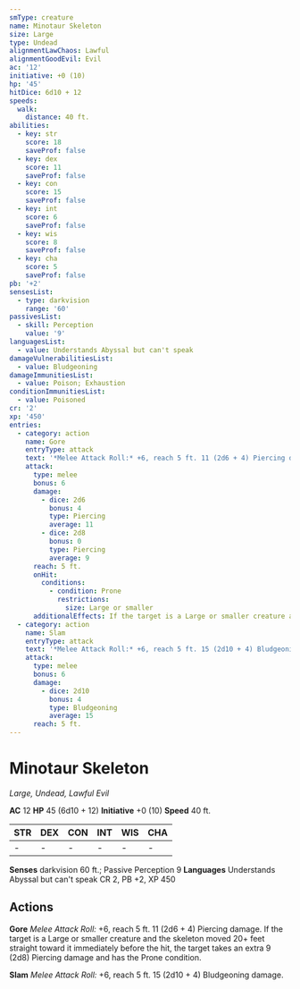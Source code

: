 ```yaml
---
smType: creature
name: Minotaur Skeleton
size: Large
type: Undead
alignmentLawChaos: Lawful
alignmentGoodEvil: Evil
ac: '12'
initiative: +0 (10)
hp: '45'
hitDice: 6d10 + 12
speeds:
  walk:
    distance: 40 ft.
abilities:
  - key: str
    score: 18
    saveProf: false
  - key: dex
    score: 11
    saveProf: false
  - key: con
    score: 15
    saveProf: false
  - key: int
    score: 6
    saveProf: false
  - key: wis
    score: 8
    saveProf: false
  - key: cha
    score: 5
    saveProf: false
pb: '+2'
sensesList:
  - type: darkvision
    range: '60'
passivesList:
  - skill: Perception
    value: '9'
languagesList:
  - value: Understands Abyssal but can't speak
damageVulnerabilitiesList:
  - value: Bludgeoning
damageImmunitiesList:
  - value: Poison; Exhaustion
conditionImmunitiesList:
  - value: Poisoned
cr: '2'
xp: '450'
entries:
  - category: action
    name: Gore
    entryType: attack
    text: '*Melee Attack Roll:* +6, reach 5 ft. 11 (2d6 + 4) Piercing damage. If the target is a Large or smaller creature and the skeleton moved 20+ feet straight toward it immediately before the hit, the target takes an extra 9 (2d8) Piercing damage and has the Prone condition.'
    attack:
      type: melee
      bonus: 6
      damage:
        - dice: 2d6
          bonus: 4
          type: Piercing
          average: 11
        - dice: 2d8
          bonus: 0
          type: Piercing
          average: 9
      reach: 5 ft.
      onHit:
        conditions:
          - condition: Prone
            restrictions:
              size: Large or smaller
      additionalEffects: If the target is a Large or smaller creature and the skeleton moved 20+ feet straight toward it immediately before the hit, the target takes an extra 9 (2d8) Piercing damage and has the Prone condition.
  - category: action
    name: Slam
    entryType: attack
    text: '*Melee Attack Roll:* +6, reach 5 ft. 15 (2d10 + 4) Bludgeoning damage.'
    attack:
      type: melee
      bonus: 6
      damage:
        - dice: 2d10
          bonus: 4
          type: Bludgeoning
          average: 15
      reach: 5 ft.
---
```


# Minotaur Skeleton
*Large, Undead, Lawful Evil*

**AC** 12
**HP** 45 (6d10 + 12)
**Initiative** +0 (10)
**Speed** 40 ft.

| STR | DEX | CON | INT | WIS | CHA |
| --- | --- | --- | --- | --- | --- |
| - | - | - | - | - | - |

**Senses** darkvision 60 ft.; Passive Perception 9
**Languages** Understands Abyssal but can't speak
CR 2, PB +2, XP 450

## Actions

**Gore**
*Melee Attack Roll:* +6, reach 5 ft. 11 (2d6 + 4) Piercing damage. If the target is a Large or smaller creature and the skeleton moved 20+ feet straight toward it immediately before the hit, the target takes an extra 9 (2d8) Piercing damage and has the Prone condition.

**Slam**
*Melee Attack Roll:* +6, reach 5 ft. 15 (2d10 + 4) Bludgeoning damage.
